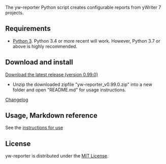 The yw-reporter Python script creates configurable reports from yWriter 7 projects.

## Requirements

- [Python 3](https://www.python.org). Python 3.4 or more recent will work. However, Python 3.7 or above is highly recommended.

## Download and install

[Download the latest release (version 0.99.0)](https://raw.githubusercontent.com/peter88213/yw-reporter/master/dist/yw-reporter_v0.99.0.zip)

- Unzip the downloaded zipfile "yw-reporter_v0.99.0.zip" into a new folder and open "README.md" for usage instructions.

[Changelog](changelog)

## Usage, Markdown reference

See the [instructions for use](usage)

## License

yw-reporter is distributed under the [MIT
License](http://www.opensource.org/licenses/mit-license.php).

